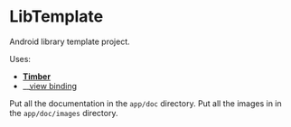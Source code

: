 # LibTemplate
Android library template project.

Uses:

- __[Timber](https://github.com/JakeWharton/timber)__
- __[view binding](https://developer.android.com/topic/libraries/view-binding)

Put all the documentation in the `app/doc` directory.
Put all the images in in the `app/doc/images` directory.
